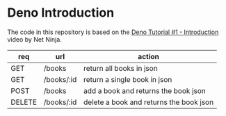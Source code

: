 # Deno Introduction

The code in this repository is based on the
[Deno Tutorial #1 - Introduction](https://www.youtube.com/watch?v=2iLeRzHvc10)
video by Net Ninja.

| req    | url        | action                                  |
| ------ | ---------- | --------------------------------------- |
| GET    | /books     | return all books in json                |
| GET    | /books/:id | return a single book in json            |
| POST   | /books     | add a book and returns the book json    |
| DELETE | /books/:id | delete a book and returns the book json |

